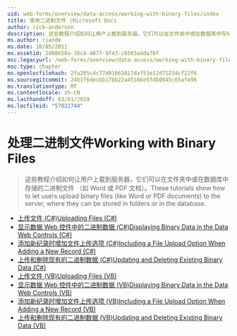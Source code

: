 ```yaml
---
uid: web-forms/overview/data-access/working-with-binary-files/index
title: 使用二进制文件 |Microsoft Docs
author: rick-anderson
description: 这些教程介绍如何让用户上载到服务器，它们可以在文件夹中或在数据库中存储的二进制文件 （如 Word 或 PDF 文档）。
ms.author: riande
ms.date: 10/05/2011
ms.assetid: 2d08658a-16c4-4877-9f43-c6503adda7bf
msc.legacyurl: /web-forms/overview/data-access/working-with-binary-files
msc.type: chapter
ms.openlocfilehash: 2fa205c4c77d01661017daf53e12d71234cf22f6
ms.sourcegitcommit: 24b1f6decbb17bb22a45166e5fdb0845c65af498
ms.translationtype: MT
ms.contentlocale: zh-CN
ms.lasthandoff: 03/01/2019
ms.locfileid: "57022744"
---
```

<a name="working-with-binary-files"></a><span data-ttu-id="c9818-103">处理二进制文件</span><span class="sxs-lookup"><span data-stu-id="c9818-103">Working with Binary Files</span></span>
====================
> <span data-ttu-id="c9818-104">这些教程介绍如何让用户上载到服务器，它们可以在文件夹中或在数据库中存储的二进制文件 （如 Word 或 PDF 文档）。</span><span class="sxs-lookup"><span data-stu-id="c9818-104">These tutorials show how to let users upload binary files (like Word or PDF documents) to the server, where they can be stored in folders or in the database.</span></span>


- [<span data-ttu-id="c9818-105">上传文件 (C#)</span><span class="sxs-lookup"><span data-stu-id="c9818-105">Uploading Files (C#)</span></span>](uploading-files-cs.md)
- [<span data-ttu-id="c9818-106">显示数据 Web 控件中的二进制数据 (C#)</span><span class="sxs-lookup"><span data-stu-id="c9818-106">Displaying Binary Data in the Data Web Controls (C#)</span></span>](displaying-binary-data-in-the-data-web-controls-cs.md)
- [<span data-ttu-id="c9818-107">添加新纪录时增加文件上传选项 (C#)</span><span class="sxs-lookup"><span data-stu-id="c9818-107">Including a File Upload Option When Adding a New Record (C#)</span></span>](including-a-file-upload-option-when-adding-a-new-record-cs.md)
- [<span data-ttu-id="c9818-108">上传和删除现有的二进制数据 (C#)</span><span class="sxs-lookup"><span data-stu-id="c9818-108">Updating and Deleting Existing Binary Data (C#)</span></span>](updating-and-deleting-existing-binary-data-cs.md)
- [<span data-ttu-id="c9818-109">上传文件 (VB)</span><span class="sxs-lookup"><span data-stu-id="c9818-109">Uploading Files (VB)</span></span>](uploading-files-vb.md)
- [<span data-ttu-id="c9818-110">显示数据 Web 控件中的二进制数据 (VB)</span><span class="sxs-lookup"><span data-stu-id="c9818-110">Displaying Binary Data in the Data Web Controls (VB)</span></span>](displaying-binary-data-in-the-data-web-controls-vb.md)
- [<span data-ttu-id="c9818-111">添加新纪录时增加文件上传选项 (VB)</span><span class="sxs-lookup"><span data-stu-id="c9818-111">Including a File Upload Option When Adding a New Record (VB)</span></span>](including-a-file-upload-option-when-adding-a-new-record-vb.md)
- [<span data-ttu-id="c9818-112">上传和删除现有的二进制数据 (VB)</span><span class="sxs-lookup"><span data-stu-id="c9818-112">Updating and Deleting Existing Binary Data (VB)</span></span>](updating-and-deleting-existing-binary-data-vb.md)
